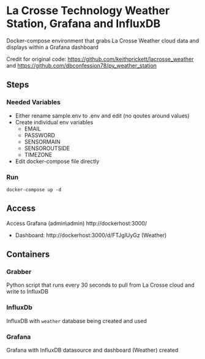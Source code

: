 # La Crosse Technology Weather Station, Grafana and InfluxDB
Docker-compose environment that grabs La Crosse Weather cloud data and displays within a Grafana dashboard

Credit for original code: https://github.com/keithprickett/lacrosse_weather and https://github.com/dbconfession78/py_weather_station

## Steps

### Needed Variables
- Either rename sample.env to .env and edit (no qoutes around values)
- Create individual env variables
    - EMAIL
    - PASSWORD
    - SENSORMAIN
    - SENSOROUTSIDE
    - TIMEZONE
- Edit docker-compose file directly

### Run
`docker-compose up -d`

## Access
Access Grafana (admin\admin)
http://dockerhost:3000/

- Dashboard: http://dockerhost:3000/d/FTJglUyGz (Weather)

## Containers

### Grabber
Python script that runs every 30 seconds to pull from La Crosse cloud and write to InfluxDB

### InfluxDb
InfluxDB with `weather` database being created and used

### Grafana
Grafana with InfluxDB datasource and dashboard (Weather) created
